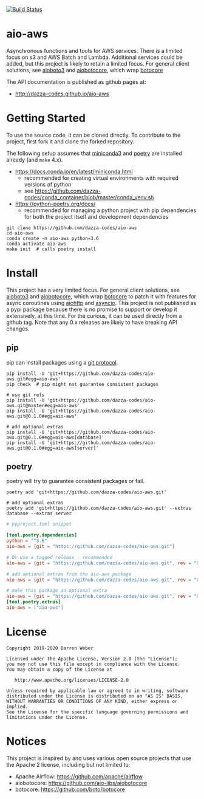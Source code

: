 [![Build Status](https://travis-ci.com/dazza-codes/aio-aws.svg?branch=master)](https://travis-ci.com/dazza-codes/aio-aws)

# aio-aws

Asynchronous functions and tools for AWS services.  There is a
limited focus on s3 and AWS Batch and Lambda.  Additional services could be
added, but this project is likely to retain a limited focus.
For general client solutions, see
[aioboto3](https://github.com/terrycain/aioboto3) and
[aiobotocore](https://github.com/aio-libs/aiobotocore), which wrap
[botocore](https://botocore.amazonaws.com/v1/documentation/api/latest/index.html)

The API documentation is published as github pages at:
- http://dazza-codes.github.io/aio-aws

# Getting Started

To use the source code, it can be cloned directly. To
contribute to the project, first fork it and clone the forked repository.

The following setup assumes that
[miniconda3](https://docs.conda.io/en/latest/miniconda.html) and
[poetry](https://python-poetry.org/docs/) are installed already
(and `make` 4.x).

- https://docs.conda.io/en/latest/miniconda.html
    - recommended for creating virtual environments with required versions of python
    - see https://github.com/dazza-codes/conda_container/blob/master/conda_venv.sh
- https://python-poetry.org/docs/
    - recommended for managing a python project with pip dependencies for
      both the project itself and development dependencies

```shell
git clone https://github.com/dazza-codes/aio-aws
cd aio-aws
conda create -n aio-aws python=3.6
conda activate aio-aws
make init  # calls poetry install
```

# Install

This project has a very limited focus.  For general client solutions, see
[aioboto3](https://github.com/terrycain/aioboto3) and
[aiobotocore](https://github.com/aio-libs/aiobotocore), which wrap
[botocore](https://botocore.amazonaws.com/v1/documentation/api/latest/index.html)
to patch it with features for async coroutines using
[aiohttp](https://aiohttp.readthedocs.io/en/latest/) and
[asyncio](https://docs.python.org/3/library/asyncio.html).
This project is not published as a pypi package because there is no promise
to support or develop it extensively, at this time.  For the curious, it
can be used directly from a github tag.  Note that any 0.x releases are
likely to have breaking API changes.

## pip

pip can install packages using a
[git protocol](https://pip.pypa.io/en/stable/reference/pip_install/#git).

```shell
pip install -U 'git+https://github.com/dazza-codes/aio-aws.git#egg=aio-aws'
pip check  # pip might not guarantee consistent packages

# use git refs
pip install -U 'git+https://github.com/dazza-codes/aio-aws.git@master#egg=aio-aws'
pip install -U 'git+https://github.com/dazza-codes/aio-aws.git@0.1.0#egg=aio-aws'

# add optional extras
pip install -U 'git+https://github.com/dazza-codes/aio-aws.git@0.1.0#egg=aio-aws[database]'
pip install -U 'git+https://github.com/dazza-codes/aio-aws.git@0.1.0#egg=aio-aws[server]'
```

## poetry

poetry will try to guarantee consistent packages or fail.

```shell
poetry add 'git+https://github.com/dazza-codes/aio-aws.git'

# add optional extras
poetry add 'git+https://github.com/dazza-codes/aio-aws.git' --extras database --extras server
```

```toml
# pyproject.toml snippet

[tool.poetry.dependencies]
python = "^3.6"
aio-aws = {git = "https://github.com/dazza-codes/aio-aws.git"}

# Or use a tagged release - recommended
aio-aws = {git = "https://github.com/dazza-codes/aio-aws.git", rev = "0.1.0"}

# add optional extras from the aio-aws package
aio-aws = {git = "https://github.com/dazza-codes/aio-aws.git", rev = "0.1.0", extras = ["database","server"]}

# make this package an optional extra
aio-aws = {git = "https://github.com/dazza-codes/aio-aws.git", rev = "0.1.0", optional = true}
[tool.poetry.extras]
aio-aws = ["aio-aws"]

```

# License

```text
Copyright 2019-2020 Darren Weber

Licensed under the Apache License, Version 2.0 (the "License");
you may not use this file except in compliance with the License.
You may obtain a copy of the License at

   http://www.apache.org/licenses/LICENSE-2.0

Unless required by applicable law or agreed to in writing, software
distributed under the License is distributed on an "AS IS" BASIS,
WITHOUT WARRANTIES OR CONDITIONS OF ANY KIND, either express or implied.
See the License for the specific language governing permissions and
limitations under the License.
```

# Notices

This project is inspired by and uses various open source projects that use
the Apache 2 license, including but not limited to:
- Apache Airflow: https://github.com/apache/airflow
- aiobotocore: https://github.com/aio-libs/aiobotocore
- botocore: https://github.com/boto/botocore
